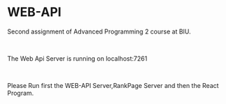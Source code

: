 # WEB-API
Second assignment of Advanced Programming 2 course at BIU.

<br>

The Web Api Server is running on localhost:7261

<br>

Please Run first the WEB-API Server,RankPage Server and then the React Program.
